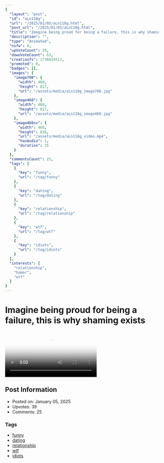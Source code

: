 ```yaml
---
{
  "layout": "post",
  "id": "aLn118g",
  "url": "/2025/01/05/aLn118g.html",
  "post_url": "/2025/01/05/aLn118g.html",
  "title": "Imagine being proud for being a failure, this is why shaming exists",
  "description": "",
  "type": "Animated",
  "nsfw": 0,
  "upVoteCount": 39,
  "downVoteCount": 63,
  "creationTs": 1736024517,
  "promoted": 0,
  "badges": [],
  "images": {
    "image700": {
      "width": 460,
      "height": 817,
      "url": "/assets/media/aLn118g_image700.jpg"
    },
    "image460": {
      "width": 460,
      "height": 817,
      "url": "/assets/media/aLn118g_image460.jpg"
    },
    "image460sv": {
      "width": 460,
      "height": 816,
      "url": "/assets/media/aLn118g_video.mp4",
      "hasAudio": 1,
      "duration": 35
    }
  },
  "commentsCount": 25,
  "tags": [
    {
      "key": "funny",
      "url": "/tag/funny"
    },
    {
      "key": "dating",
      "url": "/tag/dating"
    },
    {
      "key": "relationship",
      "url": "/tag/relationship"
    },
    {
      "key": "wtf",
      "url": "/tag/wtf"
    },
    {
      "key": "idiots",
      "url": "/tag/idiots"
    }
  ],
  "interests": [
    "relationship",
    "humor",
    "wtf"
  ]
}
---
```


# Imagine being proud for being a failure, this is why shaming exists

<video controls playsinline loop poster="/assets/media/aLn118g_image460.jpg">
  <source src="/assets/media/aLn118g_video.mp4" type="video/mp4">
  Your browser does not support the video tag.
</video>

## Post Information

- Posted on: January 05, 2025
- Upvotes: 39
- Comments: 25

### Tags

- [funny](/tag/funny)
- [dating](/tag/dating)
- [relationship](/tag/relationship)
- [wtf](/tag/wtf)
- [idiots](/tag/idiots)
